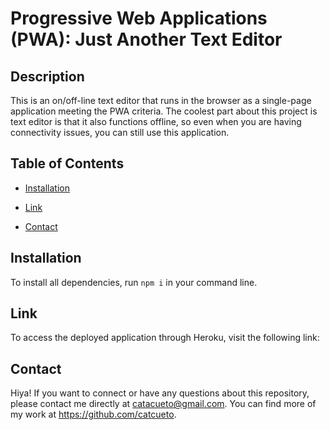 # Progressive Web Applications (PWA): Just Another Text Editor

## Description

This is an on/off-line text editor that runs in the browser as a single-page application meeting the PWA criteria. The coolest part about this project is text editor is that it also functions offline, so even when you are having connectivity issues, you can still use this application.

## Table of Contents

- [Installation](#installation)

- [Link](#link)

- [Contact](#contact)

## Installation

To install all dependencies, run `npm i` in your command line.

## Link

To access the deployed application through Heroku, visit the following link:

## Contact

Hiya! If you want to connect or have any questions about this repository, please contact me directly at catacueto@gmail.com. You can find more of my work at https://github.com/catcueto.
